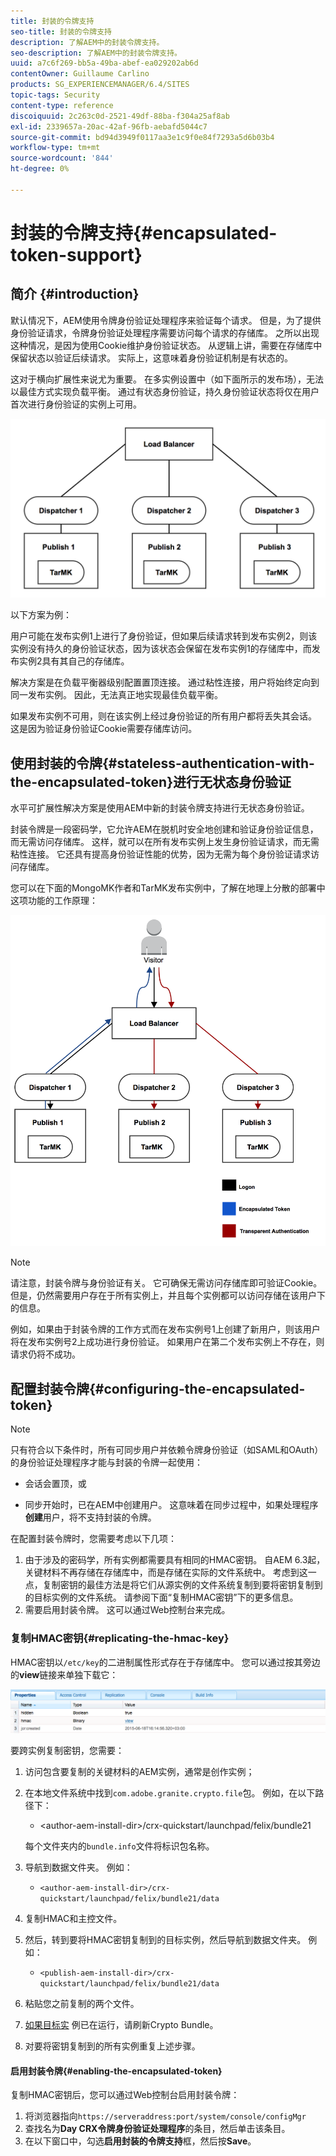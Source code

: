 ```yaml
---
title: 封装的令牌支持
seo-title: 封装的令牌支持
description: 了解AEM中的封装令牌支持。
seo-description: 了解AEM中的封装令牌支持。
uuid: a7c6f269-bb5a-49ba-abef-ea029202ab6d
contentOwner: Guillaume Carlino
products: SG_EXPERIENCEMANAGER/6.4/SITES
topic-tags: Security
content-type: reference
discoiquuid: 2c263c0d-2521-49df-88ba-f304a25af8ab
exl-id: 2339657a-20ac-42af-96fb-aebafd5044c7
source-git-commit: bd94d3949f0117aa3e1c9f0e84f7293a5d6b03b4
workflow-type: tm+mt
source-wordcount: '844'
ht-degree: 0%

---
```


# 封装的令牌支持{#encapsulated-token-support}

## 简介 {#introduction}

默认情况下，AEM使用令牌身份验证处理程序来验证每个请求。 但是，为了提供身份验证请求，令牌身份验证处理程序需要访问每个请求的存储库。 之所以出现这种情况，是因为使用Cookie维护身份验证状态。 从逻辑上讲，需要在存储库中保留状态以验证后续请求。 实际上，这意味着身份验证机制是有状态的。

这对于横向扩展性来说尤为重要。 在多实例设置中（如下面所示的发布场），无法以最佳方式实现负载平衡。 通过有状态身份验证，持久身份验证状态将仅在用户首次进行身份验证的实例上可用。

![chlimage_1-33](assets/chlimage_1-33.png)

以下方案为例：

用户可能在发布实例1上进行了身份验证，但如果后续请求转到发布实例2，则该实例没有持久的身份验证状态，因为该状态会保留在发布实例1的存储库中，而发布实例2具有其自己的存储库。

解决方案是在负载平衡器级别配置置顶连接。 通过粘性连接，用户将始终定向到同一发布实例。 因此，无法真正地实现最佳负载平衡。

如果发布实例不可用，则在该实例上经过身份验证的所有用户都将丢失其会话。 这是因为验证身份验证Cookie需要存储库访问。

## 使用封装的令牌{#stateless-authentication-with-the-encapsulated-token}进行无状态身份验证

水平可扩展性解决方案是使用AEM中新的封装令牌支持进行无状态身份验证。

封装令牌是一段密码学，它允许AEM在脱机时安全地创建和验证身份验证信息，而无需访问存储库。 这样，就可以在所有发布实例上发生身份验证请求，而无需粘性连接。 它还具有提高身份验证性能的优势，因为无需为每个身份验证请求访问存储库。

您可以在下面的MongoMK作者和TarMK发布实例中，了解在地理上分散的部署中这项功能的工作原理：

![chlimage_1-34](assets/chlimage_1-34.png)

>[!NOTE]
>
>请注意，封装令牌与身份验证有关。 它可确保无需访问存储库即可验证Cookie。 但是，仍然需要用户存在于所有实例上，并且每个实例都可以访问存储在该用户下的信息。
>
>例如，如果由于封装令牌的工作方式而在发布实例号1上创建了新用户，则该用户将在发布实例号2上成功进行身份验证。 如果用户在第二个发布实例上不存在，则请求仍将不成功。


## 配置封装令牌{#configuring-the-encapsulated-token}

>[!NOTE]
>只有符合以下条件时，所有可同步用户并依赖令牌身份验证（如SAML和OAuth）的身份验证处理程序才能与封装的令牌一起使用：
>
>* 会话会置顶，或
   >
   >
* 同步开始时，已在AEM中创建用户。 这意味着在同步过程中，如果处理程序&#x200B;**创建**&#x200B;用户，将不支持封装的令牌。


在配置封装令牌时，您需要考虑以下几项：

1. 由于涉及的密码学，所有实例都需要具有相同的HMAC密钥。 自AEM 6.3起，关键材料不再存储在存储库中，而是存储在实际的文件系统中。 考虑到这一点，复制密钥的最佳方法是将它们从源实例的文件系统复制到要将密钥复制到的目标实例的文件系统。 请参阅下面“复制HMAC密钥”下的更多信息。
1. 需要启用封装令牌。 这可以通过Web控制台来完成。

### 复制HMAC密钥{#replicating-the-hmac-key}

HMAC密钥以`/etc/key`的二进制属性形式存在于存储库中。 您可以通过按其旁边的&#x200B;**view**&#x200B;链接来单独下载它：

![chlimage_1-35](assets/chlimage_1-35.png)

要跨实例复制密钥，您需要：

1. 访问包含要复制的关键材料的AEM实例，通常是创作实例；
1. 在本地文件系统中找到`com.adobe.granite.crypto.file`包。 例如，在以下路径下：

   * &lt;author-aem-install-dir>/crx-quickstart/launchpad/felix/bundle21

   每个文件夹内的`bundle.info`文件将标识包名称。

1. 导航到数据文件夹。 例如：

   * `<author-aem-install-dir>/crx-quickstart/launchpad/felix/bundle21/data`

1. 复制HMAC和主控文件。
1. 然后，转到要将HMAC密钥复制到的目标实例，然后导航到数据文件夹。 例如：

   * `<publish-aem-install-dir>/crx-quickstart/launchpad/felix/bundle21/data`

1. 粘贴您之前复制的两个文件。
1. [如果目标实](/help/communities/deploy-communities.md#refresh-the-granite-crypto-bundle) 例已在运行，请刷新Crypto Bundle。

1. 对要将密钥复制到的所有实例重复上述步骤。

#### 启用封装令牌{#enabling-the-encapsulated-token}

复制HMAC密钥后，您可以通过Web控制台启用封装令牌：

1. 将浏览器指向`https://serveraddress:port/system/console/configMgr`
1. 查找名为&#x200B;**Day CRX令牌身份验证处理程序**&#x200B;的条目，然后单击该条目。
1. 在以下窗口中，勾选&#x200B;**启用封装的令牌支持**&#x200B;框，然后按&#x200B;**Save**。
